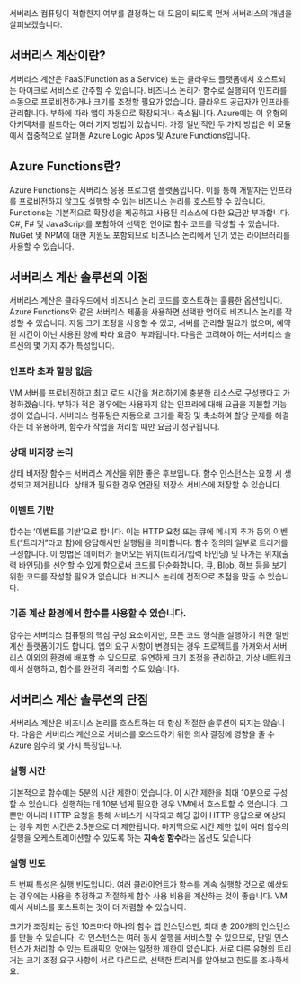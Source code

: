 서버리스 컴퓨팅이 적합한지 여부를 결정하는 데 도움이 되도록 먼저 서버리스의 개념을 살펴보겠습니다.

## <a name="what-is-serverless-compute"></a>서버리스 계산이란?

서버리스 계산은 FaaS(Function as a Service) 또는 클라우드 플랫폼에서 호스트되는 마이크로 서비스로 간주할 수 있습니다. 비즈니스 논리가 함수로 실행되며 인프라를 수동으로 프로비전하거나 크기를 조정할 필요가 없습니다. 클라우드 공급자가 인프라를 관리합니다. 부하에 따라 앱이 자동으로 확장되거나 축소됩니다. Azure에는 이 유형의 아키텍처를 빌드하는 여러 가지 방법이 있습니다. 가장 일반적인 두 가지 방법은 이 모듈에서 집중적으로 살펴볼 Azure Logic Apps 및 Azure Functions입니다.

## <a name="what-is-azure-functions"></a>Azure Functions란?

Azure Functions는 서버리스 응용 프로그램 플랫폼입니다. 이를 통해 개발자는 인프라를 프로비전하지 않고도 실행할 수 있는 비즈니스 논리를 호스트할 수 있습니다. Functions는 기본적으로 확장성을 제공하고 사용된 리소스에 대한 요금만 부과합니다. C#, F# 및 JavaScript를 포함하여 선택한 언어로 함수 코드를 작성할 수 있습니다. NuGet 및 NPM에 대한 지원도 포함되므로 비즈니스 논리에서 인기 있는 라이브러리를 사용할 수 있습니다.

## <a name="benefits-of-a-serverless-compute-solution"></a>서버리스 계산 솔루션의 이점

서버리스 계산은 클라우드에서 비즈니스 논리 코드를 호스트하는 훌륭한 옵션입니다. Azure Functions와 같은 서버리스 제품을 사용하면 선택한 언어로 비즈니스 논리를 작성할 수 있습니다. 자동 크기 조정을 사용할 수 있고, 서버를 관리할 필요가 없으며, 예약된 시간이 아닌 사용된 양에 따라 요금이 부과됩니다. 다음은 고려해야 하는 서버리스 솔루션의 몇 가지 추가 특성입니다.

### <a name="avoids-over-allocation-of-infrastructure"></a>인프라 초과 할당 없음

VM 서버를 프로비전하고 최고 로드 시간을 처리하기에 충분한 리소스로 구성했다고 가정하겠습니다. 부하가 적은 경우에는 사용하지 않는 인프라에 대해 요금을 지불할 가능성이 있습니다. 서버리스 컴퓨팅은 자동으로 크기를 확장 및 축소하여 할당 문제를 해결하는 데 유용하며, 함수가 작업을 처리할 때만 요금이 청구됩니다.

### <a name="stateless-logic"></a>상태 비저장 논리

상태 비저장 함수는 서버리스 계산을 위한 좋은 후보입니다. 함수 인스턴스는 요청 시 생성되고 제거됩니다. 상태가 필요한 경우 연관된 저장소 서비스에 저장할 수 있습니다.

### <a name="event-driven"></a>이벤트 기반

함수는 ‘이벤트를 기반’으로 합니다. 이는 HTTP 요청 또는 큐에 메시지 추가 등의 이벤트(“트리거”라고 함)에 응답해서만 실행됨을 의미합니다. 함수 정의의 일부로 트리거를 구성합니다. 이 방법은 데이터가 들어오는 위치(트리거/입력 바인딩) 및 나가는 위치(출력 바인딩)를 선언할 수 있게 함으로써 코드를 단순화합니다. 큐, Blob, 허브 등을 보기 위한 코드를 작성할 필요가 없습니다. 비즈니스 논리에 전적으로 초점을 맞출 수 있습니다.

### <a name="functions-can-be-used-in-traditional-compute-environments"></a>기존 계산 환경에서 함수를 사용할 수 있습니다.

함수는 서버리스 컴퓨팅의 핵심 구성 요소이지만, 모든 코드 형식을 실행하기 위한 일반 계산 플랫폼이기도 합니다. 앱의 요구 사항이 변경되는 경우 프로젝트를 가져와서 서버리스 이외의 환경에 배포할 수 있으므로, 유연하게 크기 조정을 관리하고, 가상 네트워크에서 실행하고, 함수를 완전히 격리할 수도 있습니다.

## <a name="drawbacks-of-a-serverless-compute-solution"></a>서버리스 계산 솔루션의 단점

서버리스 계산은 비즈니스 논리를 호스트하는 데 항상 적절한 솔루션이 되지는 않습니다. 다음은 서버리스 계산으로 서비스를 호스트하기 위한 의사 결정에 영향을 줄 수 Azure 함수의 몇 가지 특징입니다. 

### <a name="execution-time"></a>실행 시간

기본적으로 함수에는 5분의 시간 제한이 있습니다. 이 시간 제한을 최대 10분으로 구성할 수 있습니다. 실행하는 데 10분 넘게 필요한 경우 VM에서 호스트할 수 있습니다. 그뿐만 아니라 HTTP 요청을 통해 서비스가 시작되고 해당 값이 HTTP 응답으로 예상되는 경우 제한 시간은 2.5분으로 더 제한됩니다. 마지막으로 시간 제한 없이 여러 함수의 실행을 오케스트레이션할 수 있도록 하는 **지속성 함수**라는 옵션도 있습니다.

### <a name="execution-frequency"></a>실행 빈도

두 번째 특성은 실행 빈도입니다. 여러 클라이언트가 함수를 계속 실행할 것으로 예상되는 경우에는 사용을 추정하고 적절하게 함수 사용 비용을 계산하는 것이 좋습니다. VM에서 서비스를 호스트하는 것이 더 저렴할 수 있습니다.

크기가 조정되는 동안 10초마다 하나의 함수 앱 인스턴스만, 최대 총 200개의 인스턴스를 만들 수 있습니다. 각 인스턴스는 여러 동시 실행을 서비스할 수 있으므로, 단일 인스턴스가 처리할 수 있는 트래픽의 양에는 일정한 제한이 없습니다. 서로 다른 유형의 트리거는 크기 조정 요구 사항이 서로 다르므로, 선택한 트리거를 알아보고 한도를 조사하세요.
